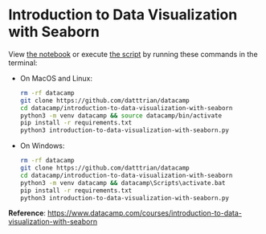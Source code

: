 # Introduction to Data Visualization with Seaborn

View [the notebook](introduction-to-data-visualization-with-seaborn.ipynb) or execute [the script](introduction-to-data-visualization-with-seaborn.py) by running these commands in the terminal:

- On MacOS and Linux:

    ``` bash
    rm -rf datacamp
    git clone https://github.com/datttrian/datacamp
    cd datacamp/introduction-to-data-visualization-with-seaborn
    python3 -m venv datacamp && source datacamp/bin/activate
    pip install -r requirements.txt
    python3 introduction-to-data-visualization-with-seaborn.py
    ```

- On Windows:

    ``` bash
    rm -rf datacamp
    git clone https://github.com/datttrian/datacamp
    cd datacamp/introduction-to-data-visualization-with-seaborn
    python3 -m venv datacamp && datacamp\Scripts\activate.bat
    pip install -r requirements.txt
    python3 introduction-to-data-visualization-with-seaborn.py
    ```

**Reference**: https://www.datacamp.com/courses/introduction-to-data-visualization-with-seaborn
